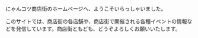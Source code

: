 にゃんコツ商店街のホームページへ、ようこそいらっしゃいました。

このサイトでは、商店街の各店舗や、商店街で開催される各種イベントの情報などを発信しています。商店街ともども、どうぞよろしくお願いいたします。
